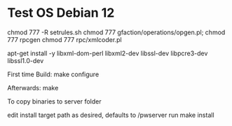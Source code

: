 # Test OS Debian 12

chmod 777 -R setrules.sh chmod 777 gfaction/operations/opgen.pl; chmod 777 rpcgen chmod 777 rpc/xmlcoder.pl

apt-get install -y libxml-dom-perl libxml2-dev libssl-dev libpcre3-dev libssl1.0-dev

First time Build: make configure

Afterwards: make

To copy binaries to server folder

edit install target path as desired, defaults to /pwserver
run make install
